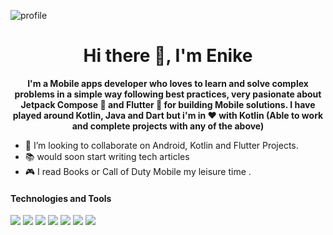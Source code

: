![profile](http://blogs.quovantis.com/wp-content/uploads/2020/01/kotlin.gif)

<h1 align="center">Hi there 👋, I'm Enike</h1>

<p align="center"><b> I'm a Mobile apps developer who loves to learn and solve complex problems in a simple way following best practices, very pasionate about Jetpack Compose 💚 and Flutter 💙 for building Mobile solutions. 
I have played around Kotlin, Java and Dart but i'm in ♥ with Kotlin (Able to work and complete projects with any of the above) </b></p>

- 🔭 I’m looking to collaborate on Android, Kotlin and Flutter Projects. 
- 📚 would soon start writing tech articles 
- 🎮 I read Books or Call of Duty Mobile my leisure time . 

#### Technologies and Tools

<p>
<img src="https://img.shields.io/badge/kotlin-%230095D5.svg?&style=for-the-badge&logo=kotlin&logoColor=white"/>
<img src="https://img.shields.io/badge/java-%23ED8B00.svg?&style=for-the-badge&logo=java&logoColor=white"/>
<img src ="https://img.shields.io/badge/android-%2307405e.svg?&style=for-the-badge&logo=android&logoColor=white"/>
<img src="https://img.shields.io/badge/git%20-%23F05033.svg?&style=for-the-badge&logo=git&logoColor=white"/>
<img src="https://img.shields.io/badge/github%20-%23121011.svg?&style=for-the-badge&logo=github&logoColor=white"/>
<img src="https://img.shields.io/badge/firebase%20-%23039BE5.svg?&style=for-the-badge&logo=firebase"/>
<img src ="https://img.shields.io/badge/flutter-%2307405e.svg?&style=for-the-badge&logo=flutter&logoColor=white"/>
</p>
